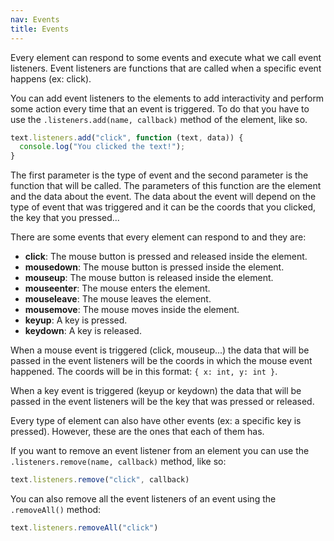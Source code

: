 ```yaml
---
nav: Events
title: Events
---
```


Every element can respond to some events and execute what we call event listeners. Event listeners are functions that are called when a specific event happens (ex: click).

You can add event listeners to the elements to add interactivity and perform some action every time that an event is triggered. To do that you have to use the `.listeners.add(name, callback)` method of the element, like so.

```javascript
text.listeners.add("click", function (text, data)) {
  console.log("You clicked the text!");
}
```

The first parameter is the type of event and the second parameter is the function that will be called. The parameters of this function are the element and the data about the event. The data about the event will depend on the type of event that was triggered and it can be the coords that you clicked, the key that you pressed...

There are some events that every element can respond to and they are:

- **click**: The mouse button is pressed and released inside the element.
- **mousedown**: The mouse button is pressed inside the element.
- **mouseup**: The mouse button is released inside the element.
- **mouseenter**: The mouse enters the element.
- **mouseleave**: The mouse leaves the element.
- **mousemove**: The mouse moves inside the element.
- **keyup**: A key is pressed.
- **keydown**: A key is released.

When a mouse event is triggered (click, mouseup...) the data that will be passed in the event listeners will be the coords in which the mouse event happened. The coords will be in this format: `{ x: int, y: int }`.

When a key event is triggered (keyup or keydown) the data that will be passed in the event listeners will be the key that was pressed or released.

Every type of element can also have other events (ex: a specific key is pressed). However, these are the ones that each of them has.

If you want to remove an event listener from an element you can use the `.listeners.remove(name, callback)` method, like so:

```javascript
text.listeners.remove("click", callback)
```

You can also remove all the event listeners of an event using the `.removeAll()` method:

```javascript
text.listeners.removeAll("click")
```
